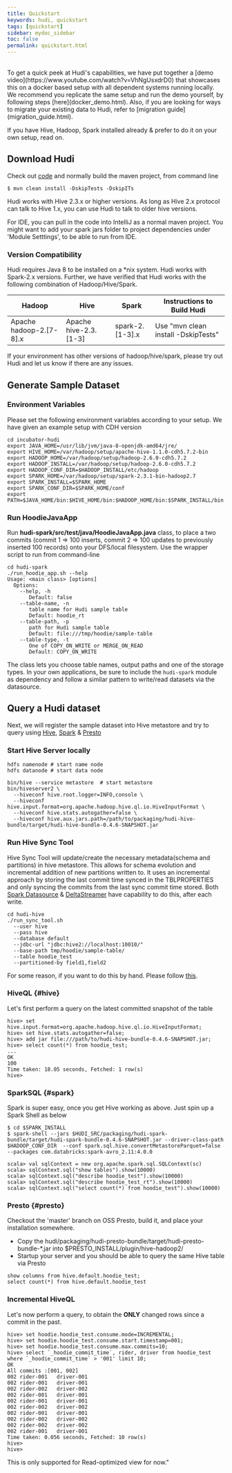 ```yaml
---
title: Quickstart
keywords: hudi, quickstart
tags: [quickstart]
sidebar: mydoc_sidebar
toc: false
permalink: quickstart.html
---
```

<br/>
To get a quick peek at Hudi's capabilities, we have put together a [demo video](https://www.youtube.com/watch?v=VhNgUsxdrD0) 
that showcases this on a docker based setup with all dependent systems running locally. We recommend you replicate the same setup 
and run the demo yourself, by following steps [here](docker_demo.html). Also, if you are looking for ways to migrate your existing data to Hudi, 
refer to [migration guide](migration_guide.html).

If you have Hive, Hadoop, Spark installed already & prefer to do it on your own setup, read on.

## Download Hudi

Check out [code](https://github.com/apache/incubator-hudi) and normally build the maven project, from command line

```
$ mvn clean install -DskipTests -DskipITs
```

Hudi works with Hive 2.3.x or higher versions. As long as Hive 2.x protocol can talk to Hive 1.x, you can use Hudi to 
talk to older hive versions.

For IDE, you can pull in the code into IntelliJ as a normal maven project. 
You might want to add your spark jars folder to project dependencies under 'Module Setttings', to be able to run from IDE.


### Version Compatibility

Hudi requires Java 8 to be installed on a *nix system. Hudi works with Spark-2.x versions. 
Further, we have verified that Hudi works with the following combination of Hadoop/Hive/Spark.

| Hadoop | Hive  | Spark | Instructions to Build Hudi |
| ---- | ----- | ---- | ---- |
| Apache hadoop-2.[7-8].x | Apache hive-2.3.[1-3] | spark-2.[1-3].x | Use "mvn clean install -DskipTests" |

If your environment has other versions of hadoop/hive/spark, please try out Hudi 
and let us know if there are any issues. 

## Generate Sample Dataset

### Environment Variables

Please set the following environment variables according to your setup. We have given an example setup with CDH version

```
cd incubator-hudi 
export JAVA_HOME=/usr/lib/jvm/java-8-openjdk-amd64/jre/
export HIVE_HOME=/var/hadoop/setup/apache-hive-1.1.0-cdh5.7.2-bin
export HADOOP_HOME=/var/hadoop/setup/hadoop-2.6.0-cdh5.7.2
export HADOOP_INSTALL=/var/hadoop/setup/hadoop-2.6.0-cdh5.7.2
export HADOOP_CONF_DIR=$HADOOP_INSTALL/etc/hadoop
export SPARK_HOME=/var/hadoop/setup/spark-2.3.1-bin-hadoop2.7
export SPARK_INSTALL=$SPARK_HOME
export SPARK_CONF_DIR=$SPARK_HOME/conf
export PATH=$JAVA_HOME/bin:$HIVE_HOME/bin:$HADOOP_HOME/bin:$SPARK_INSTALL/bin:$PATH
```

### Run HoodieJavaApp

Run __hudi-spark/src/test/java/HoodieJavaApp.java__ class, to place a two commits (commit 1 => 100 inserts, commit 2 => 100 updates to previously inserted 100 records) onto your DFS/local filesystem. Use the wrapper script
to run from command-line

```
cd hudi-spark
./run_hoodie_app.sh --help
Usage: <main class> [options]
  Options:
    --help, -h
       Default: false
    --table-name, -n
       table name for Hudi sample table
       Default: hoodie_rt
    --table-path, -p
       path for Hudi sample table
       Default: file:///tmp/hoodie/sample-table
    --table-type, -t
       One of COPY_ON_WRITE or MERGE_ON_READ
       Default: COPY_ON_WRITE
```

The class lets you choose table names, output paths and one of the storage types. In your own applications, be sure to include the `hudi-spark` module as dependency
and follow a similar pattern to write/read datasets via the datasource. 

## Query a Hudi dataset

Next, we will register the sample dataset into Hive metastore and try to query using [Hive](#hive), [Spark](#spark) & [Presto](#presto)

### Start Hive Server locally

```
hdfs namenode # start name node
hdfs datanode # start data node

bin/hive --service metastore  # start metastore
bin/hiveserver2 \
  --hiveconf hive.root.logger=INFO,console \
  --hiveconf hive.input.format=org.apache.hadoop.hive.ql.io.HiveInputFormat \
  --hiveconf hive.stats.autogather=false \
  --hiveconf hive.aux.jars.path=/path/to/packaging/hudi-hive-bundle/target/hudi-hive-bundle-0.4.6-SNAPSHOT.jar

```

### Run Hive Sync Tool
Hive Sync Tool will update/create the necessary metadata(schema and partitions) in hive metastore. This allows for schema evolution and incremental addition of new partitions written to.
It uses an incremental approach by storing the last commit time synced in the TBLPROPERTIES and only syncing the commits from the last sync commit time stored.
Both [Spark Datasource](writing_data.html#datasource-writer) & [DeltaStreamer](writing_data.html#deltastreamer) have capability to do this, after each write.

```
cd hudi-hive
./run_sync_tool.sh
  --user hive
  --pass hive
  --database default
  --jdbc-url "jdbc:hive2://localhost:10010/"
  --base-path tmp/hoodie/sample-table/
  --table hoodie_test
  --partitioned-by field1,field2

```
For some reason, if you want to do this by hand. Please 
follow [this](https://cwiki.apache.org/confluence/display/HUDI/Registering+sample+dataset+to+Hive+via+beeline).


### HiveQL {#hive}

Let's first perform a query on the latest committed snapshot of the table

```
hive> set hive.input.format=org.apache.hadoop.hive.ql.io.HiveInputFormat;
hive> set hive.stats.autogather=false;
hive> add jar file:///path/to/hudi-hive-bundle-0.4.6-SNAPSHOT.jar;
hive> select count(*) from hoodie_test;
...
OK
100
Time taken: 18.05 seconds, Fetched: 1 row(s)
hive>
```

### SparkSQL {#spark}

Spark is super easy, once you get Hive working as above. Just spin up a Spark Shell as below

```
$ cd $SPARK_INSTALL
$ spark-shell --jars $HUDI_SRC/packaging/hudi-spark-bundle/target/hudi-spark-bundle-0.4.6-SNAPSHOT.jar --driver-class-path $HADOOP_CONF_DIR  --conf spark.sql.hive.convertMetastoreParquet=false --packages com.databricks:spark-avro_2.11:4.0.0

scala> val sqlContext = new org.apache.spark.sql.SQLContext(sc)
scala> sqlContext.sql("show tables").show(10000)
scala> sqlContext.sql("describe hoodie_test").show(10000)
scala> sqlContext.sql("describe hoodie_test_rt").show(10000)
scala> sqlContext.sql("select count(*) from hoodie_test").show(10000)
```

### Presto {#presto}

Checkout the 'master' branch on OSS Presto, build it, and place your installation somewhere.

* Copy the hudi/packaging/hudi-presto-bundle/target/hudi-presto-bundle-*.jar into $PRESTO_INSTALL/plugin/hive-hadoop2/
* Startup your server and you should be able to query the same Hive table via Presto

```
show columns from hive.default.hoodie_test;
select count(*) from hive.default.hoodie_test
```

### Incremental HiveQL

Let's now perform a query, to obtain the __ONLY__ changed rows since a commit in the past.

```
hive> set hoodie.hoodie_test.consume.mode=INCREMENTAL;
hive> set hoodie.hoodie_test.consume.start.timestamp=001;
hive> set hoodie.hoodie_test.consume.max.commits=10;
hive> select `_hoodie_commit_time`, rider, driver from hoodie_test where `_hoodie_commit_time` > '001' limit 10;
OK
All commits :[001, 002]
002	rider-001	driver-001
002	rider-001	driver-001
002	rider-002	driver-002
002	rider-001	driver-001
002	rider-001	driver-001
002	rider-002	driver-002
002	rider-001	driver-001
002	rider-002	driver-002
002	rider-002	driver-002
002	rider-001	driver-001
Time taken: 0.056 seconds, Fetched: 10 row(s)
hive>
hive>
```

This is only supported for Read-optimized view for now."
